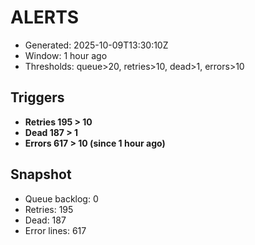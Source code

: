 # ALERTS

- Generated: 2025-10-09T13:30:10Z
- Window: 1 hour ago
- Thresholds: queue>20, retries>10, dead>1, errors>10

## Triggers
- **Retries 195 > 10**
- **Dead 187 > 1**
- **Errors 617 > 10 (since 1 hour ago)**

## Snapshot
- Queue backlog: 0
- Retries: 195
- Dead: 187
- Error lines: 617
